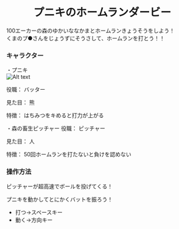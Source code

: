 # <div style="text-align:center;"> プニキのホームランダービー </div>
  
  
100エーカーの森のゆかいななかまとホームランきょうそうをしよう！  
くまのプ●さんをじょうずにそうさして、ホームランを打とう！！

  
### キャラクター
・プニキ  
![Alt text](http://free-photo.net/photo_img/0812122638.jpg )  

役職：   バッター</p>
見た目：  熊</p>
特徴：    はちみつをキめると打力が上がる</p>
</p>
・森の畜生ピッチャー  
役職：   ピッチャー</p>
見た目：  人</p>
特徴：    50回ホームランを打たないと負けを認めない</p>


### 操作方法  
ピッチャーが超高速でボールを投げてくる！</p>
プニキを動かしてとにかくバットを振ろう！

  - 打つ→スペースキー  
  - 動く→方向キー  

